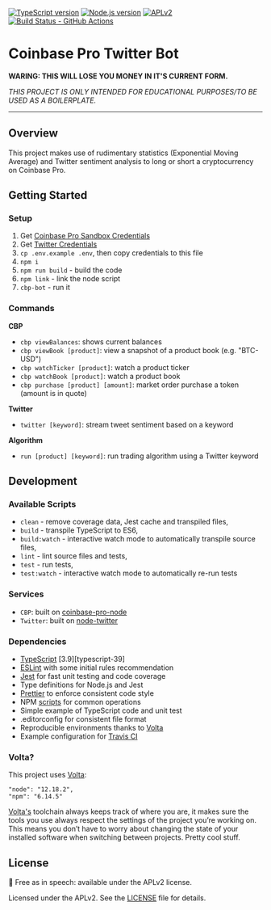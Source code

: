
[![TypeScript version][ts-badge]][typescript-4-0]
[![Node.js version][nodejs-badge]][nodejs]
[![APLv2][license-badge]][license]
[![Build Status - GitHub Actions][gha-badge]][gha-ci]

# Coinbase Pro Twitter Bot

**WARING: THIS WILL LOSE YOU MONEY IN IT'S CURRENT FORM.**

_THIS PROJECT IS ONLY INTENDED FOR EDUCATIONAL PURPOSES/TO BE USED AS A BOILERPLATE._

---

## Overview

This project makes use of rudimentary statistics (Exponential Moving Average) and Twitter sentiment analysis to long or short a cryptocurrency on Coinbase Pro.

## Getting Started

### Setup

1. Get [Coinbase Pro Sandbox Credentials](https://public.sandbox.pro.coinbase.com/profile/api)
2. Get [Twitter Credentials](https://developers.twitter.com)
3. `cp .env.example .env`, then copy credentials to this file
4. `npm i`
5. `npm run build` - build the code
6. `npm link` - link the node script
7. `cbp-bot` - run it

### Commands

**CBP**
+ `cbp viewBalances`: shows current balances
+ `cbp viewBook [product]`: view a snapshot of a product book (e.g. "BTC-USD")
+ `cbp watchTicker [product]`: watch a product ticker
+ `cbp watchBook [product]`: watch a product book
+ `cbp purchase [product] [amount]`: market order purchase a token (amount is in quote)

**Twitter**
+ `twitter [keyword]`: stream tweet sentiment based on a keyword

**Algorithm**
+ `run [product] [keyword]`: run trading algorithm using a Twitter keyword

## Development

### Available Scripts

+ `clean` - remove coverage data, Jest cache and transpiled files,
+ `build` - transpile TypeScript to ES6,
+ `build:watch` - interactive watch mode to automatically transpile source files,
+ `lint` - lint source files and tests,
+ `test` - run tests,
+ `test:watch` - interactive watch mode to automatically re-run tests

### Services

+ `CBP`: built on [coinbase-pro-node](https://github.com/bennyn/coinbase-pro-node)
+ `Twitter`: built on [node-twitter](https://github.com/desmondmorris/node-twitter)

### Dependencies

+ [TypeScript][typescript] [3.9][typescript-39]
+ [ESLint][eslint] with some initial rules recommendation
+ [Jest][jest] for fast unit testing and code coverage
+ Type definitions for Node.js and Jest
+ [Prettier][prettier] to enforce consistent code style
+ NPM [scripts](#available-scripts) for common operations
+ Simple example of TypeScript code and unit test
+ .editorconfig for consistent file format
+ Reproducible environments thanks to [Volta][volta]
+ Example configuration for [Travis CI][travis]

### Volta?

This project uses [Volta](https://volta.sh/):
```
"node": "12.18.2",
"npm": "6.14.5"
```

[Volta's](https://volta.sh/) toolchain always keeps track of where you are, it makes sure the tools you use always respect the settings of the project you’re working on. This means you don’t have to worry about changing the state of your installed software when switching between projects. Pretty cool stuff.

## License

🤲 Free as in speech: available under the APLv2 license.

Licensed under the APLv2. See the [LICENSE](https://github.com/manymikes/cbp-twitter-bot/blob/master/LICENSE) file for details.

[ts-badge]: https://img.shields.io/badge/TypeScript-4.0-blue.svg
[nodejs-badge]: https://img.shields.io/badge/Node.js->=%2012.13-blue.svg
[nodejs]: https://nodejs.org/dist/latest-v12.x/docs/api/
[travis-badge]: https://travis-ci.org/manymikes/cbp-twitter-bot.svg?branch=master
[travis-ci]: https://travis-ci.org/manymikes/cbp-twitter-bot
[gha-badge]: https://img.shields.io/endpoint.svg?url=https%3A%2F%2Factions-badge.atrox.dev%2Fmanymikes%2Fcbp-twitter-bot%2Fbadge&style=flat
[gha-ci]: https://github.com/manymikes/cbp-twitter-bot/actions
[typescript]: https://www.typescriptlang.org/
[typescript-4-0]: https://www.typescriptlang.org/docs/handbook/release-notes/typescript-4-0.html
[license-badge]: https://img.shields.io/badge/license-APLv2-blue.svg
[license]: https://github.com/manymikes/cbp-twitter-bot/blob/master/LICENSE
[sponsor-badge]: https://img.shields.io/badge/♥-Sponsor-fc0fb5.svg
[sponsor]: https://github.com/sponsors/manymikes
[jest]: https://facebook.github.io/jest/
[eslint]: https://github.com/eslint/eslint
[prettier]: https://prettier.io
[volta]: https://volta.sh
[volta-getting-started]: https://docs.volta.sh/guide/getting-started
[volta-tomdale]: https://twitter.com/tomdale/status/1162017336699838467?s=20
[gh-actions]: https://github.com/features/actions
[travis]: https://travis-ci.org
[repo-template-action]: https://github.com/manymikes/cbp-twitter-bot/generate
